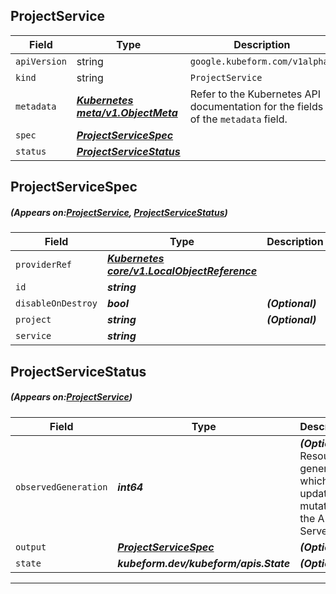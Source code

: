 ## ProjectService
| Field | Type | Description |
| ------ | ----- | ----------- |
| `apiVersion` | string | `google.kubeform.com/v1alpha1` |
|    `kind` | string | `ProjectService` |
| `metadata` | ***[Kubernetes meta/v1.ObjectMeta](https://kubernetes.io/docs/reference/generated/kubernetes-api/v1.13/#objectmeta-v1-meta)***|Refer to the Kubernetes API documentation for the fields of the `metadata` field.|
| `spec` | ***[ProjectServiceSpec](#ProjectServiceSpec)***||
| `status` | ***[ProjectServiceStatus](#ProjectServiceStatus)***||
## ProjectServiceSpec
##### (Appears on:[ProjectService](#ProjectService), [ProjectServiceStatus](#ProjectServiceStatus))
| Field | Type | Description |
| ------ | ----- | ----------- |
| `providerRef` | ***[Kubernetes core/v1.LocalObjectReference](https://kubernetes.io/docs/reference/generated/kubernetes-api/v1.13/#localobjectreference-v1-core)***||
| `id` | ***string***||
| `disableOnDestroy` | ***bool***| ***(Optional)*** |
| `project` | ***string***| ***(Optional)*** |
| `service` | ***string***||
## ProjectServiceStatus
##### (Appears on:[ProjectService](#ProjectService))
| Field | Type | Description |
| ------ | ----- | ----------- |
| `observedGeneration` | ***int64***| ***(Optional)*** Resource generation, which is updated on mutation by the API Server.|
| `output` | ***[ProjectServiceSpec](#ProjectServiceSpec)***| ***(Optional)*** |
| `state` | ***kubeform.dev/kubeform/apis.State***| ***(Optional)*** |
---
